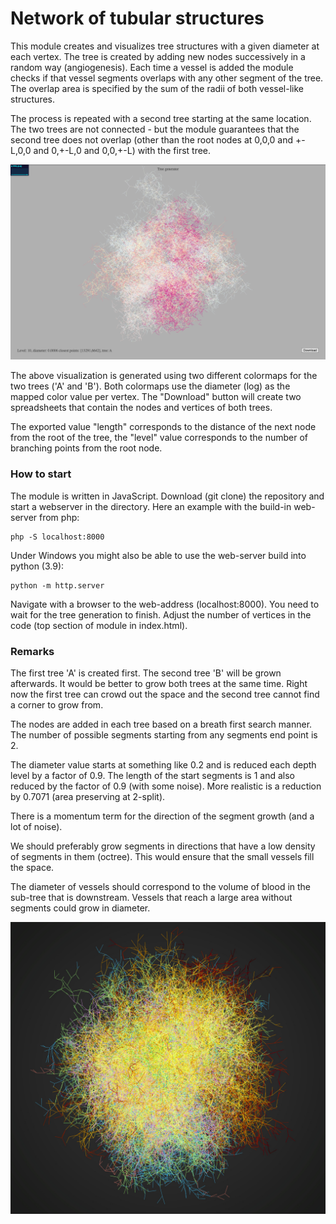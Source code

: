 # Network of tubular structures

This module creates and visualizes tree structures with a given diameter at each vertex. The tree is created by adding new nodes successively in a random way (angiogenesis). Each time a vessel is added the module checks if that vessel segments overlaps with any other segment of the tree. The overlap area is specified by the sum of the radii of both vessel-like structures.

The process is repeated with a second tree starting at the same location. The two trees are not connected - but the module guarantees that the second tree does not overlap (other than the root nodes at 0,0,0 and +-L,0,0 and 0,+-L,0 and 0,0,+-L) with the first tree.

![Tree visualization](images/screenshot.png)

The above visualization is generated using two different colormaps for the two trees ('A' and 'B'). Both colormaps use the diameter (log) as the mapped color value per vertex. The "Download" button will create two spreadsheets that contain the nodes and vertices of both trees.

The exported value "length" corresponds to the distance of the next node from the root of the tree, the "level" value corresponds to the number of branching points from the root node.

### How to start

The module is written in JavaScript. Download (git clone) the repository and start a webserver in the directory. Here an example with the build-in web-server from php:

```
php -S localhost:8000
```

Under Windows you might also be able to use the web-server build into python (3.9):
```
python -m http.server 
```

Navigate with a browser to the web-address (localhost:8000). You need to wait for the tree generation to finish. Adjust the number of vertices in the code (top section of module in index.html).

### Remarks

The first tree 'A' is created first. The second tree 'B' will be grown afterwards. It would be better to grow both trees at the same time. Right now the first tree can crowd out the space and the second tree cannot find a corner to grow from.

The nodes are added in each tree based on a breath first search manner. The number of possible segments starting from any segments end point is 2.

The diameter value starts at something like 0.2 and is reduced each depth level by a factor of 0.9. The length of the start segments is 1 and also reduced by the factor of 0.9 (with some noise). More realistic is a reduction by 0.7071 (area preserving at 2-split).

There is a momentum term for the direction of the segment growth (and a lot of noise).

We should preferably grow segments in directions that have a low density of segments in them (octree). This would ensure that the small vessels fill the space.

The diameter of vessels should correspond to the volume of blood in the sub-tree that is downstream. Vessels that reach a large area without segments could grow in diameter.

![Tree visualization](images/screenshot.jpg)
